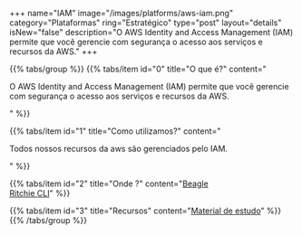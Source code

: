 +++
name="IAM"
image="/images/platforms/aws-iam.png"
category="Plataformas"
ring="Estratégico"
type="post"
layout="details"
isNew="false"
description="O AWS Identity and Access Management (IAM) permite que você gerencie com segurança o acesso aos serviços e recursos da AWS."
+++

{{% tabs/group %}}
  {{% tabs/item id="0" title="O que é?" content="<p>O AWS Identity and Access Management (IAM) permite que você gerencie com segurança o acesso aos serviços e recursos da AWS.</p>" %}}

  {{% tabs/item id="1" title="Como utilizamos?" content="<p>Todos nossos recursos da aws são gerenciados pelo IAM.</p>" %}}

  {{% tabs/item id="2" title="Onde ?" content="<a href='https://usebeagle.io/' target='_blank'>Beagle</a><br /><a href='https://ritchiecli.io/' target='_blank'>Ritchie CLI</a>" %}}

  {{% tabs/item id="3" title="Recursos" content="<a href='https://aws.amazon.com/pt/training/?nc2=h_ql_le_tc' target='_blank'>Material de estudo</a>" %}}
{{% /tabs/group %}}
